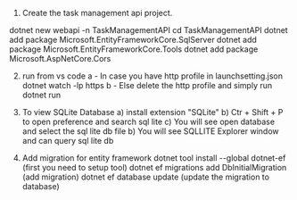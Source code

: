 1) Create the task management api project.

dotnet new webapi -n TaskManagementAPI
cd TaskManagementAPI
dotnet add package Microsoft.EntityFrameworkCore.SqlServer
dotnet add package Microsoft.EntityFrameworkCore.Tools
dotnet add package Microsoft.AspNetCore.Cors

2) run from vs code 
	a - In case you have http profile in launchsetting.json 
		dotnet watch -lp https
	b - Else delete the http profile and simply run 
		dotnet run


3) To view SQLite Database
	a) install extension "SQLite"
	b) Ctr + Shift + P to open preference and search sql lite
	c) You will see open database and select the sql lite db file
	b) You will see SQLLITE Explorer window and can query sql lite db


4) Add migration for entity framework 
	dotnet tool install --global dotnet-ef  (first you need to setup tool)
	dotnet ef migrations add DbInitialMigration (add migration)
	dotnet ef database update (update the migration to database)

